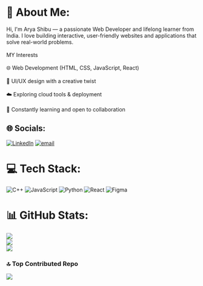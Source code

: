 # 💫 About Me:
Hi, I'm Arya Shibu — a passionate Web Developer and lifelong learner from India. I love building interactive, user-friendly websites and applications that solve real-world problems.<br><br>MY Interests <br><br>🌐 Web Development (HTML, CSS, JavaScript, React)<br><br>🎨 UI/UX design with a creative twist<br><br>☁️ Exploring cloud tools & deployment<br><br>🚀 Constantly learning and open to collaboration


## 🌐 Socials:
[![LinkedIn](https://img.shields.io/badge/LinkedIn-%230077B5.svg?logo=linkedin&logoColor=white)](https://linkedin.com/in/https://www.linkedin.com/in/arya-shibu-dhanya-51790a316/) [![email](https://img.shields.io/badge/Email-D14836?logo=gmail&logoColor=white)](mailto:arya.shibu.dhanya1200@gmail.com) 

# 💻 Tech Stack:
![C++](https://img.shields.io/badge/c++-%2300599C.svg?style=for-the-badge&logo=c%2B%2B&logoColor=white) ![JavaScript](https://img.shields.io/badge/javascript-%23323330.svg?style=for-the-badge&logo=javascript&logoColor=%23F7DF1E) ![Python](https://img.shields.io/badge/python-3670A0?style=for-the-badge&logo=python&logoColor=ffdd54) ![React](https://img.shields.io/badge/react-%2320232a.svg?style=for-the-badge&logo=react&logoColor=%2361DAFB) ![Figma](https://img.shields.io/badge/figma-%23F24E1E.svg?style=for-the-badge&logo=figma&logoColor=white)
# 📊 GitHub Stats:
![](https://github-readme-stats.vercel.app/api?username=arya3077&theme=radical&hide_border=false&include_all_commits=false&count_private=false)<br/>
![](https://nirzak-streak-stats.vercel.app/?user=arya3077&theme=radical&hide_border=false)<br/>
![](https://github-readme-stats.vercel.app/api/top-langs/?username=arya3077&theme=radical&hide_border=false&include_all_commits=false&count_private=false&layout=compact)

### 🔝 Top Contributed Repo
![](https://github-contributor-stats.vercel.app/api?username=arya3077&limit=5&theme=dark&combine_all_yearly_contributions=true)

<!-- Proudly created with GPRM ( https://gprm.itsvg.in ) -->

